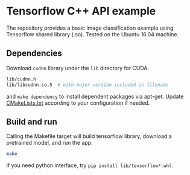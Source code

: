 # Tensorflow C++ API example

The repository provides a basic image classification example using Tensorflow shared library (.so).
Tested on the Ubuntu 16.04 machine.


## Dependencies

Download `cudnn` library under the `lib` directory for CUDA.

```bash
lib/cudnn.h
lib/libcudnn.so.5  # with major version included in filename
```

and `make dependency` to install dependent packages via apt-get.
Update [CMakeLists.txt](CMakeLists.txt) according to your configuration if needed.


## Build and run

Calling the Makefile target will build tensorflow library,
download a pretrained model, and run the app.

```bash
make
```

If you need python interface, try `pip install lib/tensorflow*.whl`.

